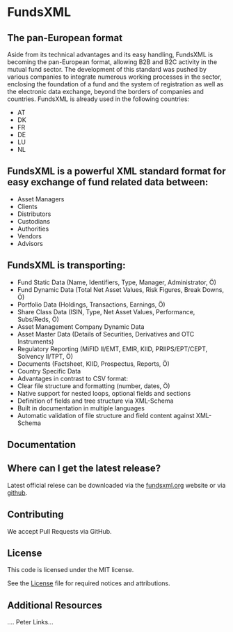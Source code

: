 
# FundsXML



## The pan-European format
Aside from its technical advantages and its easy handling, FundsXML is becoming the pan-European format, allowing B2B and B2C activity in the mutual fund sector. The development of this standard was pushed by various companies to integrate numerous working processes in the sector, enclosing the foundation of a fund and the system of registration as well as the electronic data exchange, beyond the borders of companies and countries.
FundsXML is already used in the following countries:

					
- AT
- DK
- FR
- DE
- LU
- NL

## FundsXML is a powerful XML standard format for easy exchange of fund related data between:
- Asset Managers
- Clients
- Distributors
- Custodians
- Authorities
- Vendors
- Advisors

## FundsXML is transporting:
- Fund Static Data (Name, Identifiers, Type, Manager, Administrator, Ö)
- Fund Dynamic Data (Total Net Asset Values, Risk Figures, Break Downs, Ö)
- Portfolio Data (Holdings, Transactions, Earnings, Ö)
- Share Class Data (ISIN, Type, Net Asset Values, Performance, Subs/Reds, Ö)
- Asset Management Company Dynamic Data
- Asset Master Data (Details of Securities, Derivatives and OTC Instruments)
- Regulatory Reporting (MiFID II/EMT, EMIR, KIID, PRIIPS/EPT/CEPT, Solvency II/TPT, Ö)
- Documents (Factsheet, KIID, Prospectus, Reports, Ö)
- Country Specific Data
- Advantages in contrast to CSV format:
- Clear file structure and formatting (number, dates, Ö)
- Native support for nested loops, optional fields and sections
- Definition of fields and tree structure via XML-Schema
- Built in documentation in multiple languages
- Automatic validation of file structure and field content against XML-Schema



## Documentation



## Where can I get the latest release?
Latest official relese can be downloaded via the [fundsxml.org](http://www.fundsxml.org/schema-definitions/) website or via [github](https://github.com/fundsxml/schema/releases).

## Contributing
We accept Pull Requests via GitHub.


## License
This code is licensed under the MIT license.

See the [License](https://github.com/fundsxml/schema/blob/master/LICENSE) file for required notices and attributions.


## Additional Resources
.... Peter Links...
